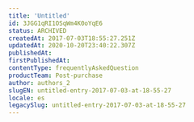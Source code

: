 ```yaml
---
title: 'Untitled'
id: 3JGG1qRI1OSqWm4K0oYqE6
status: ARCHIVED
createdAt: 2017-07-03T18:55:27.251Z
updatedAt: 2020-10-20T23:40:22.307Z
publishedAt: 
firstPublishedAt: 
contentType: frequentlyAskedQuestion
productTeam: Post-purchase
author: authors_2
slugEN: untitled-entry-2017-07-03-at-18-55-27
locale: es
legacySlug: untitled-entry-2017-07-03-at-18-55-27
---
```



